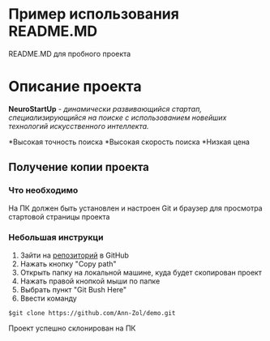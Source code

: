 # Пример использования README.MD

README.MD для пробного проекта

# Описание проекта

**NeuroStartUp** - *динамически развивающийся стартап, специализирующийся на поиске с использованием новейших технологий искусственного интеллекта.*

*Высокая точность поиска
*Высокая скорость поиска
*Низкая цена

## Получение копии проекта

### Что необходимо

На ПК должен быть установлен и настроен Git и браузер для просмотра стартовой страницы проекта

### Небольшая инструкци

1. Зайти на [репозиторий](https://github.com/Ann-Zol/demo) в GitHub
1. Нажать кнопку "Copy path"
1. Открыть папку на локальной машине, куда будет скопирован проект
1. Нажать правой кнопкой мыши по папке
1. Выбрать пункт "Git Bush Here"
1. Ввести команду 
```git
$git clone https://github.com/Ann-Zol/demo.git
```
Проект успешно склонирован на ПК